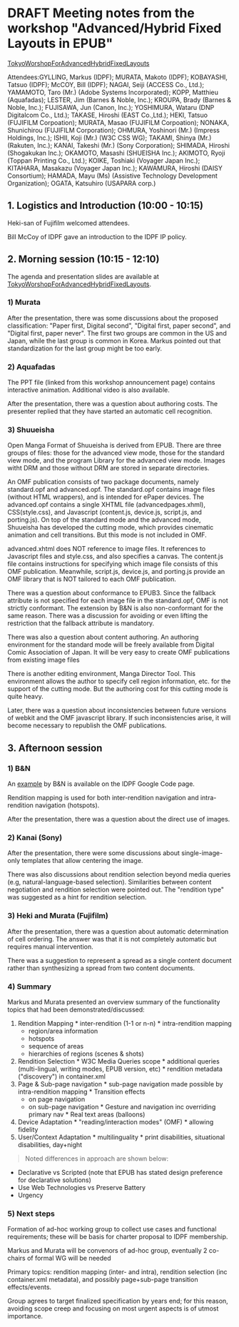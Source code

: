 # DRAFT  Meeting notes from the workshop "Advanced/Hybrid Fixed Layouts in EPUB" #

[TokyoWorshopForAdvancedHybridFixedLayouts](TokyoWorshopForAdvancedHybridFixedLayouts.md)

Attendees:GYLLING, Markus  (IDPF); MURATA, Makoto  (IDPF); KOBAYASHI, Tatsuo  (IDPF); McCOY, Bill (IDPF); NAGAI, Seiji (ACCESS Co., Ltd.); YAMAMOTO, Taro (Mr.) (Adobe Systems Incorporated); KOPP, Matthieu  (Aquafadas); LESTER, Jim (Barnes & Noble, Inc.); KROUPA, Brady (Barnes & Noble, Inc.); FUJISAWA, Jun  (Canon, Inc.); YOSHIMURA, Wataru (DNP Digitalcom Co., Ltd.); TAKASE, Hiroshi  (EAST Co.,Ltd.); HEKI, Tatsuo (FUJIFILM Corpoation); MURATA, Masao  (FUJIFILM Corpoation); NONAKA, Shunichirou  (FUJIFILM Corporation); OHMURA, Yoshinori (Mr.) (Impress Holdings, Inc.); ISHII, Koji (Mr.) (W3C CSS WG); TAKAMI, Shinya (Mr.) (Rakuten, Inc.); KANAI, Takeshi (Mr.) (Sony Corporation); SHIMADA, Hiroshi (Shogakukan Inc.); OKAMOTO, Masashi (SHUEISHA Inc.); AKIMOTO, Ryoji (Toppan Printing Co., Ltd.); KOIKE, Toshiaki (Voyager Japan Inc.); KITAHARA, Masakazu (Voyager Japan Inc.); KAWAMURA, Hiroshi (DAISY Consortium); HAMADA, Mayu (Ms) (Assistive Technology Development Organization); OGATA, Katsuhiro (USAPARA corp.)

## 1. Logistics and Introduction (10:00 - 10:15) ##

Heki-san of Fujifilm welcomed attendees.

Bill McCoy of IDPF gave an introduction to the IDPF IP policy.

## 2. Morning session (10:15 - 12:10) ##

The agenda and presentation slides are available at [TokyoWorshopForAdvancedHybridFixedLayouts](TokyoWorshopForAdvancedHybridFixedLayouts.md).

### 1) Murata ###

After the presentation, there was some discussions about the proposed
classification: "Paper first, Digital second", "Digital first, paper
second", and "Digital first, paper never". The first two groups are
common in the US and Japan, while the last group is common in Korea.
Markus pointed out that standardization for the last group might be too
early.

### 2) Aquafadas ###

The PPT file (linked from this workshop announcement page) contains
interactive animation.  Additional video is also available.

After the presentation, there was a question about authoring costs.  The
presenter replied that they have started an automatic cell recognition.


### 3) Shuueisha ###

Open Manga Format of Shuueisha is derived from EPUB.  There are three
groups of files: those for the advanced view mode, those for the
standard view mode, and the program Library for the advanced view mode.
Images witht DRM and those without DRM are stored in separate
directories.

An OMF publication consists of two package documents, namely
standard.opf and advanced.opf.  The standard.opf contains image files
(without HTML wrappers), and is intended for ePaper devices.   The
advanced.opf contains a single XHTML file (advancedpages.xhml),
CSS(style.css), and Javascript (content.js, device.js, script.js, and
porting.js).  On top of the standard mode and the advanced mode,
Shuueisha has developed the cutting mode, which provides cinematic
animation and cell transitions.  But this mode is not included in OMF.

advanced.xhtml does NOT reference to image files.  It references to
Javascript files and style.css, and also specifies a canvas. The
content.js file contains instructions for specifying which image file
consists of this OMF publication.  Meanwhile, script.js, device.js, and
porting.js provide an OMF library that is NOT tailored to each OMF
publication.

There was a question about conformance to EPUB3.  Since the fallback
attribute is not specified for each image file in the standard.opf, OMF
is not strictly conformant.  The extension by B&N is also non-conformant
for the same reason.  There was a discussion for avoiding or even
lifting the restriction that the fallback attribute is mandatory.

There was also a question about content authoring. An authoring
environment for the standard mode will be freely available from Digital
Comic Association of Japan.  It will be very easy to create OMF
publications from existing image files

There is another editing environment, Manga Director Tool. This
environment allows the author to specify cell region information, etc.
for the support of the cutting mode.  But the authoring cost for this
cutting mode is quite heavy.

Later, there was a question about inconsistencies between future
versions of webkit and the OMF javascript library.  If such
inconsistencies arise, it will become necessary to republish the
OMF publications.


## 3. Afternoon session ##

### 1) B&N ###

An [example](http://code.google.com/p/epub-revision/downloads/detail?name=COSMO-20101001_drp.epub) by B&N is available on the IDPF Google Code page.

Rendition mapping is used for both inter-rendition navigation and
intra-rendition navigation (hotspots).

After the presentation, there was a question about the direct use of images.

### 2) Kanai (Sony) ###

After the presentation,  there were some discussions about
single-image-only templates that allow centering the image.

There was also discussions about rendition selection beyond media
queries (e.g, natural-language-based selection).  Similarities between
content negotiation and rendition selection were pointed out. The
"rendition type" was suggested as a hint for rendition selection.

### 3) Heki and Murata (Fujifilm) ###

After the presentation, there was a question about automatic
determination of cell ordering.  The answer was that it is not
completely automatic but requires manual intervention.

There was a suggestion to represent a spread as a single content
document rather than synthesizing a spread from two content
documents.

### 4) Summary ###

Markus and Murata presented an overview summary of the functionality topics that had been demonstrated/discussed:

  1. Rendition Mapping
    * inter-rendition (1-1 or n-n)
    * intra-rendition mapping
      * region/area information
      * hotspots
      * sequence of areas
      * hierarchies of regions (scenes & shots)
  1. Rendition Selection
    * W3C Media Queries scope
    * additional queries (multi-lingual, writing modes, EPUB version, etc)
    * rendition metadata ("discovery") in container.xml
  1. Page & Sub-page navigation
    * sub-page navigation made possible by intra-rendition mapping
    * Transition effects
      * on page navigation
      * on sub-page navigation
    * Gesture and navigation inc overriding primary nav
    * Real text areas (balloons)
  1. Device Adaptation
    * "reading/interaction modes" (OMF)
    * allowing fidelity
  1. User/Context Adaptation
    * multilinguality
    * print disabilities, situational disabilities, day+night

> Noted differences in approach are shown below:

  * Declarative vs Scripted (note that EPUB has stated design preference for declarative solutions)
  * Use Web Technologies vs Preserve Battery
  * Urgency

### 5) Next steps ###

Formation of ad-hoc working group to collect use cases and functional requirements; these will be basis for charter proposal to IDPF membership.

Markus and Murata will be convenors of ad-hoc group, eventually 2 co-chairs of formal WG will be needed

Primary topics: rendition mapping (inter- and intra), rendition selection (inc container.xml metadata), and possibly page+sub-page transition effects/events.

Group agrees to target finalized specification by years end; for this reason, avoiding scope creep and focusing on most urgent aspects is of utmost importance.